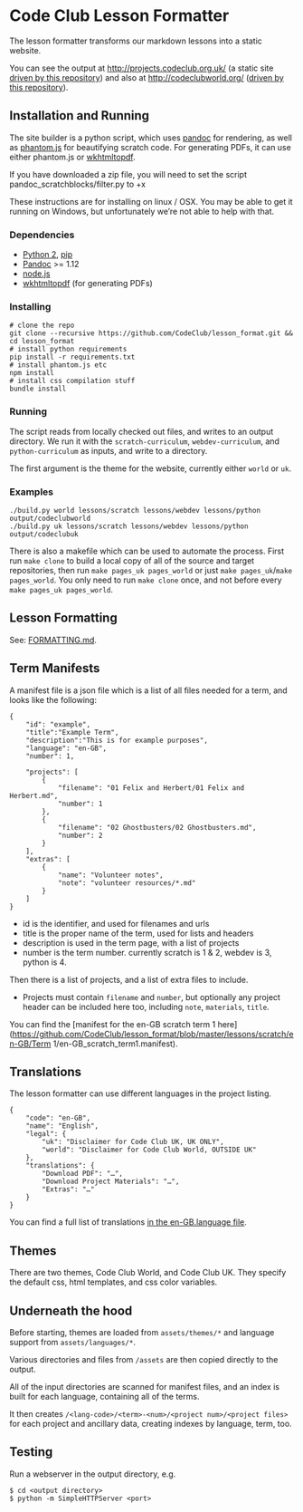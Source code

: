 # Code Club Lesson Formatter

The lesson formatter transforms our markdown lessons into a static website.

You can see the output at <http://projects.codeclub.org.uk/> (a static site [driven by this repository](https://github.com/CodeClub/CodeClubUK-Projects)) and also at <http://codeclubworld.org/> ([driven by this repository](https://github.com/CodeClub/CodeClubWorld-Projects)).

## Installation and Running

The site builder is a python script, which uses [pandoc](http://johnmacfarlane.net/pandoc/) for rendering, as well as [phantom.js](http://phantomjs.org/) for beautifying scratch code. For generating PDFs, it can use either phantom.js or [wkhtmltopdf](http://wkhtmltopdf.org/).

If you have downloaded a zip file, you will need to set the script pandoc_scratchblocks/filter.py to +x

These instructions are for installing on linux / OSX. You may be able to get it running on Windows, but unfortunately we’re not able to help with that.

### Dependencies

- [Python 2](https://www.python.org/download), [pip](http://pip.readthedocs.org/en/latest/installing.html)
- [Pandoc](http://johnmacfarlane.net/pandoc/installing.html) >= 1.12
- [node.js](http://nodejs.org/download/)
- [wkhtmltopdf](http://wkhtmltopdf.org/downloads.html) (for generating PDFs)

### Installing

```
# clone the repo
git clone --recursive https://github.com/CodeClub/lesson_format.git && cd lesson_format
# install python requirements
pip install -r requirements.txt
# install phantom.js etc
npm install
# install css compilation stuff
bundle install
```

### Running

The script reads from locally checked out files, and writes to an output directory. We run it with the `scratch-curriculum`, `webdev-curriculum`, and `python-curriculum` as inputs, and write to a directory.

The first argument is the theme for the website, currently either `world` or `uk`.

### Examples

```
./build.py world lessons/scratch lessons/webdev lessons/python output/codeclubworld
./build.py uk lessons/scratch lessons/webdev lessons/python output/codeclubuk
```

There is also a makefile which can be used to automate the process. First run `make clone` to build a local copy of all of the source and target repositories, then run `make pages_uk pages_world` or just `make pages_uk`/`make pages_world`. You only need to run `make clone` once, and not before every `make pages_uk pages_world`.

## Lesson Formatting

See: [FORMATTING.md](https://github.com/CodeClub/lesson_format/blob/master/FORMATTING.md).

## Term Manifests

A manifest file is a json file which is a list of all files needed for a term, and looks like the following:

```
{
    "id": "example",
    "title":"Example Term",
    "description":"This is for example purposes",
    "language": "en-GB",
    "number": 1,

    "projects": [
        {
            "filename": "01 Felix and Herbert/01 Felix and Herbert.md",
            "number": 1
        },
        {
            "filename": "02 Ghostbusters/02 Ghostbusters.md",
            "number": 2
        }
    ],
    "extras": [
        {
            "name": "Volunteer notes",
            "note": "volunteer resources/*.md"
        }
    ]
}
```

- id is the identifier, and used for filenames and urls
- title is the proper name of the term, used for lists and headers
- description is used in the term page, with a list of projects
- number is the term number. currently scratch is 1 & 2, webdev is 3, python is 4.

Then there is a list of projects, and a list of extra files to include.

- Projects must contain `filename` and `number`, but optionally any project header can be included here too, including `note`, `materials`, `title`.

You can find the [manifest for the en-GB scratch term 1 here](https://github.com/CodeClub/lesson_format/blob/master/lessons/scratch/en-GB/Term 1/en-GB_scratch_term1.manifest).

## Translations

The lesson formatter can use different languages in the project listing.

```
{
    "code": "en-GB",
    "name": "English",
    "legal": {
        "uk": "Disclaimer for Code Club UK, UK ONLY",
        "world": "Disclaimer for Code Club World, OUTSIDE UK"
    },
    "translations": {
        "Download PDF": "…",
        "Download Project Materials": "…",
        "Extras": "…"
    }
}
```

You can find a full list of translations [in the en-GB.language file](https://github.com/CodeClub/lesson_format/blob/master/assets/languages/en-GB.language).

## Themes

There are two themes, Code Club World, and Code Club UK. They specify the default css, html templates, and css color variables.

## Underneath the hood

Before starting, themes are loaded from `assets/themes/*` and language support from `assets/languages/*`.

Various directories and files from `/assets` are then copied directly to the output.

All of the input directories are scanned for manifest files, and an index is built for each language, containing all of the terms.

It then creates `/<lang-code>/<term>-<num>/<project num>/<project files>` for each project and ancillary data, creating indexes by language, term, too.

## Testing

Run a webserver in the output directory, e.g.

```
$ cd <output directory>
$ python -m SimpleHTTPServer <port>
```
